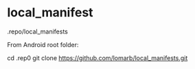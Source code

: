 local_manifest
==============
.repo/local_manifests

From Android root folder:

cd .rep0
git clone https://github.com/lomarb/local_manifests.git
